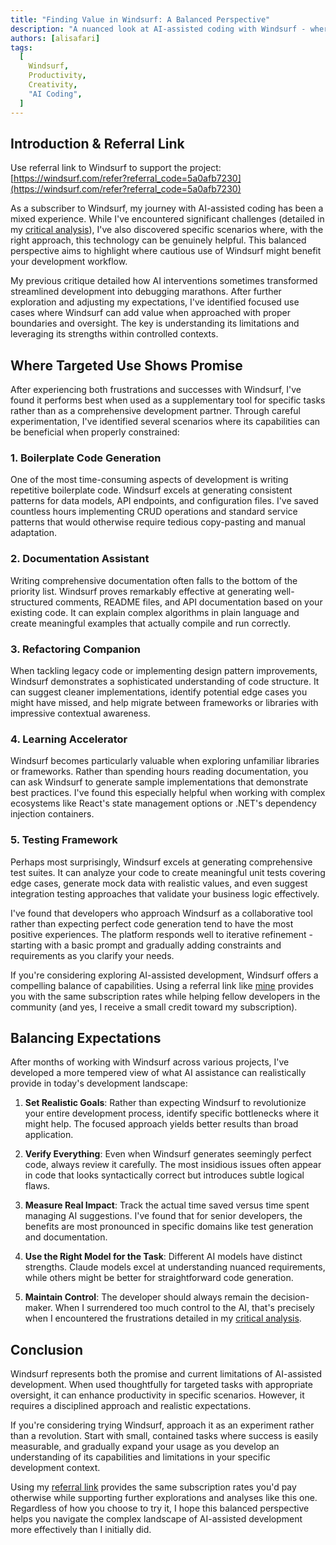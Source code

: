 ```yaml
---
title: "Finding Value in Windsurf: A Balanced Perspective"
description: "A nuanced look at AI-assisted coding with Windsurf - where it challenges developers and where it genuinely adds value. ⚡"
authors: [alisafari]
tags:
  [
    Windsurf,   
    Productivity,
    Creativity,
    "AI Coding",
  ]
---
```


## Introduction & Referral Link

Use referral link to Windsurf to support the project:
[https://windsurf.com/refer?referral_code=5a0afb7230](https://windsurf.com/refer?referral_code=5a0afb7230)

As a subscriber to Windsurf, my journey with AI-assisted coding has been a mixed experience. While I've encountered significant challenges (detailed in my [critical analysis](/blog/2025/04/08/critique-issues-windsurf)), I've also discovered specific scenarios where, with the right approach, this technology can be genuinely helpful. This balanced perspective aims to highlight where cautious use of Windsurf might benefit your development workflow.

<!-- truncate -->

My previous critique detailed how AI interventions sometimes transformed streamlined development into debugging marathons. After further exploration and adjusting my expectations, I've identified focused use cases where Windsurf can add value when approached with proper boundaries and oversight. The key is understanding its limitations and leveraging its strengths within controlled contexts.

## Where Targeted Use Shows Promise
After experiencing both frustrations and successes with Windsurf, I've found it performs best when used as a supplementary tool for specific tasks rather than as a comprehensive development partner. Through careful experimentation, I've identified several scenarios where its capabilities can be beneficial when properly constrained:

### 1. Boilerplate Code Generation
One of the most time-consuming aspects of development is writing repetitive boilerplate code. Windsurf excels at generating consistent patterns for data models, API endpoints, and configuration files. I've saved countless hours implementing CRUD operations and standard service patterns that would otherwise require tedious copy-pasting and manual adaptation.

### 2. Documentation Assistant
Writing comprehensive documentation often falls to the bottom of the priority list. Windsurf proves remarkably effective at generating well-structured comments, README files, and API documentation based on your existing code. It can explain complex algorithms in plain language and create meaningful examples that actually compile and run correctly.

### 3. Refactoring Companion
When tackling legacy code or implementing design pattern improvements, Windsurf demonstrates a sophisticated understanding of code structure. It can suggest cleaner implementations, identify potential edge cases you might have missed, and help migrate between frameworks or libraries with impressive contextual awareness.

### 4. Learning Accelerator
Windsurf becomes particularly valuable when exploring unfamiliar libraries or frameworks. Rather than spending hours reading documentation, you can ask Windsurf to generate sample implementations that demonstrate best practices. I've found this especially helpful when working with complex ecosystems like React's state management options or .NET's dependency injection containers.

### 5. Testing Framework
Perhaps most surprisingly, Windsurf excels at generating comprehensive test suites. It can analyze your code to create meaningful unit tests covering edge cases, generate mock data with realistic values, and even suggest integration testing approaches that validate your business logic effectively.

I've found that developers who approach Windsurf as a collaborative tool rather than expecting perfect code generation tend to have the most positive experiences. The platform responds well to iterative refinement - starting with a basic prompt and gradually adding constraints and requirements as you clarify your needs.

If you're considering exploring AI-assisted development, Windsurf offers a compelling balance of capabilities. Using a referral link like [mine](https://windsurf.com/refer?referral_code=5a0afb7230) provides you with the same subscription rates while helping fellow developers in the community (and yes, I receive a small credit toward my subscription).

## Balancing Expectations

After months of working with Windsurf across various projects, I've developed a more tempered view of what AI assistance can realistically provide in today's development landscape:

1. **Set Realistic Goals**: Rather than expecting Windsurf to revolutionize your entire development process, identify specific bottlenecks where it might help. The focused approach yields better results than broad application.

2. **Verify Everything**: Even when Windsurf generates seemingly perfect code, always review it carefully. The most insidious issues often appear in code that looks syntactically correct but introduces subtle logical flaws.

3. **Measure Real Impact**: Track the actual time saved versus time spent managing AI suggestions. I've found that for senior developers, the benefits are most pronounced in specific domains like test generation and documentation.

4. **Use the Right Model for the Task**: Different AI models have distinct strengths. Claude models excel at understanding nuanced requirements, while others might be better for straightforward code generation.

5. **Maintain Control**: The developer should always remain the decision-maker. When I surrendered too much control to the AI, that's precisely when I encountered the frustrations detailed in my [critical analysis](/blog/2025/04/08/critique-issues-windsurf).

## Conclusion

Windsurf represents both the promise and current limitations of AI-assisted development. When used thoughtfully for targeted tasks with appropriate oversight, it can enhance productivity in specific scenarios. However, it requires a disciplined approach and realistic expectations.

If you're considering trying Windsurf, approach it as an experiment rather than a revolution. Start with small, contained tasks where success is easily measurable, and gradually expand your usage as you develop an understanding of its capabilities and limitations in your specific development context.

Using my [referral link](https://windsurf.com/refer?referral_code=5a0afb7230) provides the same subscription rates you'd pay otherwise while supporting further explorations and analyses like this one. Regardless of how you choose to try it, I hope this balanced perspective helps you navigate the complex landscape of AI-assisted development more effectively than I initially did.
